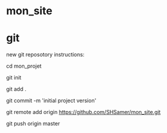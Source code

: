 # mon_site
# git 
new git reposotory instructions: 


cd mon_projet


git init 


git add . 


git commit -m 'initial project version' 


git remote add origin https://github.com/SHSamer/mon_site.git


git push origin master
